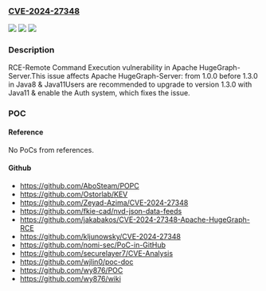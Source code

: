 ### [CVE-2024-27348](https://cve.mitre.org/cgi-bin/cvename.cgi?name=CVE-2024-27348)
![](https://img.shields.io/static/v1?label=Product&message=Apache%20HugeGraph-Server&color=blue)
![](https://img.shields.io/static/v1?label=Version&message=1.0.0%3C%201.3.0%20&color=brighgreen)
![](https://img.shields.io/static/v1?label=Vulnerability&message=RCE-Remote%20Command%20Execution&color=brighgreen)

### Description

RCE-Remote Command Execution vulnerability in Apache HugeGraph-Server.This issue affects Apache HugeGraph-Server: from 1.0.0 before 1.3.0 in Java8 & Java11Users are recommended to upgrade to version 1.3.0 with Java11 & enable the Auth system, which fixes the issue.

### POC

#### Reference
No PoCs from references.

#### Github
- https://github.com/AboSteam/POPC
- https://github.com/Ostorlab/KEV
- https://github.com/Zeyad-Azima/CVE-2024-27348
- https://github.com/fkie-cad/nvd-json-data-feeds
- https://github.com/jakabakos/CVE-2024-27348-Apache-HugeGraph-RCE
- https://github.com/kljunowsky/CVE-2024-27348
- https://github.com/nomi-sec/PoC-in-GitHub
- https://github.com/securelayer7/CVE-Analysis
- https://github.com/wjlin0/poc-doc
- https://github.com/wy876/POC
- https://github.com/wy876/wiki

